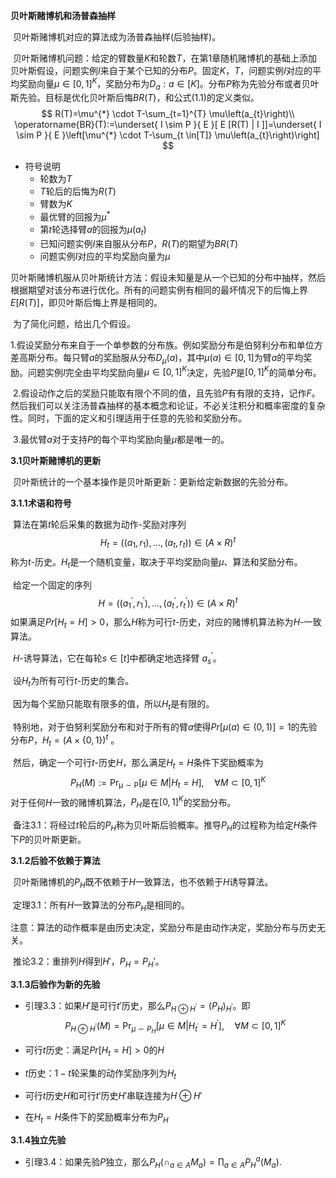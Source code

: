 **贝叶斯赌博机和汤普森抽样**

​		贝叶斯赌博机对应的算法成为汤普森抽样(后验抽样)。

​		贝叶斯赌博机问题：给定的臂数量$K$和轮数$T$，在第1章随机赌博机的基础上添加贝叶斯假设，问题实例$I$来自于某个已知的分布$P$。固定$K$，$T$，问题实例$I$对应的平均奖励向量$\mu∈[0,1]^{K}$，奖励分布为$D_a:a\in[K]$。分布$P$称为先验分布或者贝叶斯先验。目标是优化贝叶斯后悔$BR(T)$，和公式(1.1)的定义类似。
$$
R(T)=\mu^{*} \cdot T-\sum_{t=1}^{T} \mu\left(a_{t}\right)\\
\operatorname{BR}(T):=\underset{ I \sim P }{ E }[ E [R(T) | I ]]=\underset{ I \sim P }{ E }\left[\mu^{*} \cdot T-\sum_{t \in[T]} \mu\left(a_{t}\right)\right]
$$

+ 符号说明
  + 轮数为$T$
  + $T$轮后的后悔为$R(T)$
  + 臂数为$K$
  + 最优臂的回报为$\mu^{*}$
  + 第$t$轮选择臂$a$的回报为$\mu(a_t)$
  + 已知问题实例$I$来自服从分布$P$，$R(T)$的期望为$BR(T)$
  + 问题实例$I$对应的平均奖励向量为$\mu$

​		贝叶斯赌博机服从贝叶斯统计方法：假设未知量是从一个已知的分布中抽样，然后根据期望对该分布进行优化。所有的问题实例有相同的最坏情况下的后悔上界$E [R (T)]$，即贝叶斯后悔上界是相同的。

​		为了简化问题，给出几个假设。

​		1.假设奖励分布来自于一个单参数的分布族。例如奖励分布是伯努利分布和单位方差高斯分布。每只臂$a$的奖励服从分布$D_\mu(a)$，其中$\mu(a)\in[0,1]$为臂$a$的平均奖励。问题实例$I$完全由平均奖励向量$\mu \in[0,1]^{K}$决定，先验$P$是$[0,1]^{K}$的简单分布。

​		2.假设动作之后的奖励只能取有限个不同的值，且先验$P$有有限的支持，记作$F$。然后我们可以关注汤普森抽样的基本概念和论证，不必关注积分和概率密度的复杂性。同时，下面的定义和引理适用于任意的先验和奖励分布。

​		3.最优臂$a$对于支持$P$的每个平均奖励向量$\mu$都是唯一的。

**3.1贝叶斯赌博机的更新**

​		贝叶斯统计的一个基本操作是贝叶斯更新：更新给定新数据的先验分布。

**3.1.1术语和符号**

​		算法在第$t$轮后采集的数据为动作-奖励对序列
$$
H_{t}=\left(\left(a_{1}, r_{1}\right), \dots,\left(a_{t}, r_{t}\right)\right) \in( A \times R )^{t}
$$
称为$t$-历史。$H_t$是一个随机变量，取决于平均奖励向量$\mu$、算法和奖励分布。

​		给定一个固定的序列
$$
H=\left(\left(a_{1}^{\prime}, r_{1}^{\prime}\right), \ldots,\left(a_{t}^{\prime}, r_{t}^{\prime}\right)\right) \in( A \times R )^{t}
$$
​		如果满足$Pr [H_t = H] > 0$，那么$H$称为可行$t$-历史，对应的赌博机算法称为$H$-一致算法。

​		$H$-诱导算法，它在每轮$s \in[t]$中都确定地选择臂 $a^{'}_{s}$。

​		设$H_t$为所有可行$t$-历史的集合。

​		因为每个奖励只能取有限多的值，所以$H_t$是有限的。

​		特别地，对于伯努利奖励分布和对于所有的臂$a$使得$Pr[\mu(a)\in(0,1)] = 1$的先验分布$P$，$H_t = (A \times\{0,1\})^{t}$ 。

​		然后，确定一个可行$t$-历史$H$，那么满足$H_t=H$条件下奖励概率为
$$
P _{H}( M ):=\operatorname{Pr_{\mu \sim P}}\left[\mu \in M | H_{t}=H\right], \quad \forall M \subset[0,1]^{K}
$$
​		对于任何$H$一致的赌博机算法，$P_H$是在$[0,1]^{K}$的奖励分布。

​		备注3.1：将经过$t$轮后的$P_H$称为贝叶斯后验概率。推导$P_H$的过程称为给定$H$条件下$P$的贝叶斯更新。

**3.1.2后验不依赖于算法**

​		贝叶斯赌博机的$P_H$既不依赖于$H$一致算法，也不依赖于$H$诱导算法。

​		定理3.1：所有$H$一致算法的分布$P_H$是相同的。

​		注意：算法的动作概率是由历史决定，奖励分布是由动作决定，奖励分布与历史无关。

​		推论3.2：重排列$H$得到$H'$，$P_H=P_H'$。

**3.1.3后验作为新的先验**

+ 引理3.3：如果$H'$是可行$t'$历史，那么$P _{H \oplus H^{\prime}}=\left( P _{H}\right)_{H^{\prime}}$。即
  $$
  P _{H \oplus H^{\prime}}( M )=\operatorname{Pr}_{\mu \sim P _{H}}\left[\mu \in M | H_{t^{\prime}}=H^{\prime}\right], \quad \forall M \subset[0,1]^{K}
  $$

+ 可行$t$历史：满足$Pr [H_t = H] > 0$的$H$

+ $t$历史：$1-t$轮采集的动作奖励序列为$H_t$

+ 可行$t$历史$H$和可行$t'$历史$H'$串联连接为$H\oplus H'$

+ 在$H_t=H$条件下的奖励概率分布为$P_H$

**3.1.4独立先验**

+ 引理3.4：如果先验$P$独立，那么$P _{H}\left(\cap_{a \in A } M _{a}\right)=\prod_{a \in A } P _{H}^{a}\left( M _{a}\right)$.